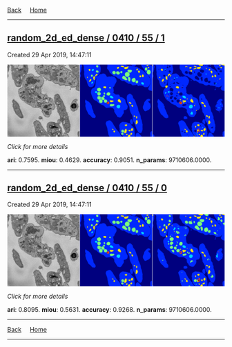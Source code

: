 
[Back](..)&nbsp;&nbsp;&nbsp;&nbsp;&nbsp;[Home](https://leapmanlab.github.io/snapshots)

---

<div class="summary"><a href="1"><h2>random_2d_ed_dense / 0410 / 55 / 1</h2></a><p>Created 29 Apr 2019, 14:47:11
</p><a href="1"><img src="1/media/summary.png" align="center"></a><p>
<i>Click for more details</i>
</p></div>

**ari**: 0.7595. **miou**: 0.4629. **accuracy**: 0.9051. **n_params**: 9710606.0000. 

---

<div class="summary"><a href="0"><h2>random_2d_ed_dense / 0410 / 55 / 0</h2></a><p>Created 29 Apr 2019, 14:47:11
</p><a href="0"><img src="0/media/summary.png" align="center"></a><p>
<i>Click for more details</i>
</p></div>

**ari**: 0.8095. **miou**: 0.5631. **accuracy**: 0.9268. **n_params**: 9710606.0000. 

---

[Back](..)&nbsp;&nbsp;&nbsp;&nbsp;&nbsp;[Home](https://leapmanlab.github.io/snapshots)

---